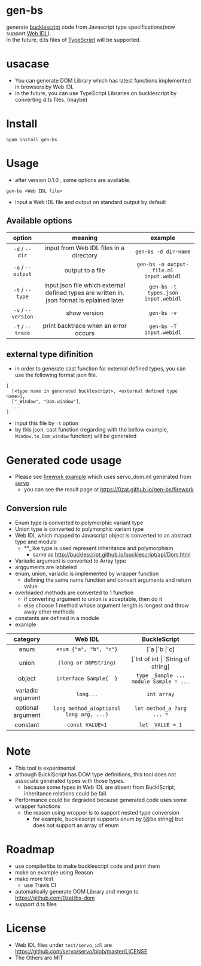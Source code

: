 # gen-bs
generate [bucklescript](https://github.com/BuckleScript/bucklescript) code from Javascript type specifications(now support [Web IDL](https://heycam.github.io/webidl)).  
In the future, d.ts files of [TypeScript](https://github.com/Microsoft/TypeScript) will be supported.

# usacase
* You can generate DOM Library which has latest functions implemented in browsers by Web IDL
* In the future, you can use TypeScript Libraries on bucklescript by converting d.ts files. (maybe)

# Install
```
opam install gen-bs
```
# Usage
* after version 0.1.0 , some options are available. 
```
gen-bs <Web IDL file>
```
* input a Web IDL file and output on standard output by default
## Available options
|option|meaning|example|
|:-----------:|:------------:|:------------:|
|`-d` / `--dir`| input from Web IDL files in a directory | `gen-bs -d dir-name` |
|`-o` / `--output`| output to a file | `gen-bs -o output-file.ml input.webidl` |
|`-t` / `--type`| input json file which external defined types are written in. json format is eplained later | `gen-bs -t types.json input.webidl` |
|`-v` / `--version`| show version | `gen-bs -v` |
|`-T` / `--trace`| print backtrace when an error occurs  | `gen-bs -T input.webidl` |
## external type difinition
* in order to generate cast function for external defined types, you can use the following format json file.
```
[
  [<type name in generated bucklescript>, <external defined type name>],
  ["_Window", "Dom.window"],
  ...
]
```
  * input this file by `-t` option
  * by this json, cast function (regarding with the bellow example, `Window.to_Dom_window` function) will be generated

# Generated code usage
* Please see [firework example](https://github.com/0zat/gen-bs/tree/master/example/firework) which uses servo_dom.ml generated from [servo](https://github.com/servo/servo)
  * you can see the result page at https://0zat.github.io/gen-bs/firework
## Conversion rule
* Enum type is converted to polymorphic variant type  
* Union type is converted to polymorphic variant type
* Web IDL which mapped to Javascript object is converted to an abstract type and module
  * **\_like type is used represent inheritance and polymorphism
    * same as http://bucklescript.github.io/bucklescript/api/Dom.html
* Variadic argument is converted to Array type
* argguments are labbeled
* enum, union, variadic is implemented by wrapper function
  * defining the same name function and convert arguments and return value.
* overloaded methods are converted to 1 function
  * if converting argument to union is acceptable, then do it  
  * else choose 1 method whose argument length is longest and throw away other methods
* constants are defined in a module
* example

|category|Web IDL|BuckleScript|
|:-----------:|:-----------:|:------------:|
|enum|`enum {"a", "b", "c"}`| \[\`a \|\`b \|\`c\] |
|union|`(long or DOMString)`| \[\`Int of int \| \`String of string\] |
|object|`interface Sample{  }` | `type _Sample ... module Sample = ...`|
|variadic argument|`long...`|`int array`|
|optional argument|`long method_a(optional long arg, ...)`|`let method_a ?arg ... =`|
|constant|`const VALUE=1`| `let _VALUE = 1`|

# Note
* This tool is experimental
* although BucklScript has DOM type definitions, this tool does not associate generated types with those types.
  * because some types in Web IDL are absent from BucklScript, inheritance relations could be fail.
* Performance could be degraded because generated code uses some wrapper functions
  * the reason using wrapper is to support nested type conversion
    * for example, bucklescript supports enum by [@bs.string] but does not support an array of enum

# Roadmap
* use compilerlibs to make bucklescript code and print them
* make an example using Reason
* make more test
  * use Travis CI
* automatically generate DOM Library and merge to https://github.com/0zat/bs-dom
* support d.ts files
# License
* Web IDL files under `test/servo_idl` are https://github.com/servo/servo/blob/master/LICENSE
* The Others are MIT
